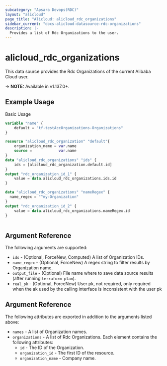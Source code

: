 ```yaml
---
subcategory: "Apsara Devops(RDC)"
layout: "alicloud"
page_title: "Alicloud: alicloud_rdc_organizations"
sidebar_current: "docs-alicloud-datasource-rdc-organizations"
description: |-
  Provides a list of Rdc Organizations to the user.
---
```


# alicloud\_rdc\_organizations

This data source provides the Rdc Organizations of the current Alibaba Cloud user.

-> **NOTE:** Available in v1.137.0+.

## Example Usage

Basic Usage

```terraform
variable "name" {
	default = "tf-testAccOrganizations-Organizations"
}

resource "alicloud_rdc_organization" "default"{
	organization_name = var.name
	source =            var.name
}
data "alicloud_rdc_organizations" "ids" {
	ids = [alicloud_rdc_organization.default.id]
}
output "rdc_organization_id_1" {
	value = data.alicloud_rdc_organizations.ids.id
}

data "alicloud_rdc_organizations" "nameRegex" {
  name_regex = "^my-Organization"
}
output "rdc_organization_id_2" {
	value = data.alicloud_rdc_organizations.nameRegex.id
}
            
```

## Argument Reference

The following arguments are supported:

* `ids` - (Optional, ForceNew, Computed)  A list of Organization IDs.
* `name_regex` - (Optional, ForceNew) A regex string to filter results by Organization name.
* `output_file` - (Optional) File name where to save data source results (after running `terraform plan`).
* `real_pk` - (Optional, ForceNew) User pk, not required, only required when the ak used by the calling interface is inconsistent with the user pk

## Argument Reference

The following attributes are exported in addition to the arguments listed above:

* `names` - A list of Organization names.
* `organizations` - A list of Rdc Organizations. Each element contains the following attributes:
	* `id` - The ID of the Organization.
	* `organization_id` - The first ID of the resource.
	* `organization_name` - Company name.